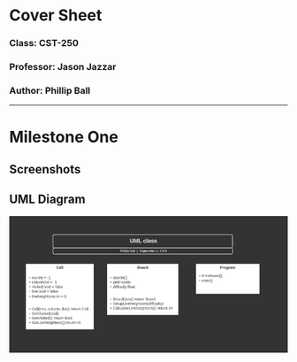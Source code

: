 # Cover Sheet

### Class: CST-250
### Professor: Jason Jazzar
### Author: Phillip Ball

---

# Milestone One

## Screenshots

## UML Diagram
![uml](docs/uml.png)